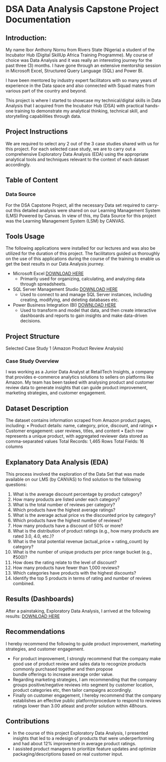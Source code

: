 # DSA Data Analysis Capstone Project Documentation

## Introduction: 
My name Ibor Anthony Nornu from Rivers State (Nigeria) a student of the Incubator Hub (Digital SkillUp Africa Training Programme). My course of choice was Data Analysis and it was really an interesting journey for the past three (3) months. I have gone through an extensive mentorship session in Microsoft Excel, Structured Query Language (SQL) and Power BI.

I have been mentored by industry expert facilitators with so many years of experience in the Data space and also connected with Squad mates from various part of the country and beyond.

This project is where I started to showcase my technical/digital skills in Data Analysis that I acquired from the Incubator Hub (DSA) with practical hands-one training to demonstrate my analytical thinking, technical skill, and storytelling capabilities through data.


## Project Instructions
We are required to select any 2 out of the 3 case studies shared with us for this project. For each selected case study, we are to carry out a comprehensive Exploratory Data Analysis (EDA) using the appropriate analytical tools and techniques relevant to the context of each dataset accordingly.


## Table of Content

### Data Source
For the DSA Capstone Project, all the necessary Data set required to carry-out this detailed analysis were shared on our Learning Management System (LMS) Powered by Canvas.
In view of this, my Data Source for this project was the Learning Management System (LSM) by CANVAS.


## Tools Usage
The following applications were installed for our lectures and was also be utilized for the duration of this project. The facilitators guided us thoroughly on the use of this applications during the course of the training to enable us get the best results in our Data Analysis journey.
- Microsoft Excel [DOWNLOAD HERE](https://www.microsoft.com/en/microsoft-365/excel?market=af#Plans-pricing)
  - Primarily used for organizing, calculating, and analyzing data through spreadsheets.
- SQL Server Management Studio [DOWNLOAD HERE](https://learn.microsoft.com/en-us/ssms/install/install)
  - Used to connect to and manage SQL Server instances, including creating, modifying, and deleting databases etc.
- Power Business Integration (BI) [DOWNLOAD HERE](https://www.microsoft.com/en-us/download/details.aspx?id=58494)
  - Used to transform and model that data, and then create interactive dashboards and reports to gain insights and make data-driven decisions.


## Project Structure
Selected Case Study 1 (Amazon Product Review Analysis)

### Case Study Overview
I was working as a Junior Data Analyst at RetailTech Insights, a company that provides e-commerce analytics solutions to sellers on platforms like Amazon. My team has been tasked with analysing product and customer review data to generate insights that can guide product improvement, marketing strategies, and customer engagement. 


## Dataset Description
The dataset contains information scraped from Amazon product pages, including: 
• Product details: name, category, price, discount, and ratings 
• Customer engagement: user reviews, titles, and content 
• Each row represents a unique product, with aggregated reviewer data stored as comma-separated values 
Total Records: 1,465 Rows
Total Fields: 16 columns


## Explanatory Data Analysis (EDA)
This process involved the exploration of the Data Set that was made available on our LMS (by CANVAS)  to find solution to the following questions: 
1. What is the average discount percentage by product category? 
2. How many products are listed under each category? 
3. What is the total number of reviews per category? 
4. Which products have the highest average ratings? 
5. What is the average actual price vs the discounted price by category? 
6. Which products have the highest number of reviews? 
7. How many products have a discount of 50% or more? 
8. What is the distribution of product ratings (e.g., how many products are rated 3.0, 4.0, etc.)? 
9. What is the total potential revenue (actual_price × rating_count) by category? 
10. What is the number of unique products per price range bucket (e.g., ₹500)? 
11. How does the rating relate to the level of discount? 
12. How many products have fewer than 1,000 reviews? 
13. Which categories have products with the highest discounts? 
14. Identify the top 5 products in terms of rating and number of reviews combined.


## Results (Dashboards)
After a painstaking, Exploratory Data Analysis, I arrived at the following results: [DOWNLOAD HERE](https://limewire.com/d/zzyK8#y5GojZsUWi)




## Recommendations
I hereby recommend the following to guide product improvement, marketing strategies, and customer engagement.

- For product improvement, I strongly recommend that the company make good use of product review and sales data to recognize products commonly purchased together and then propose      
  bundle offerings to increase average order value.
- Regarding marketing strategies, I am recommending that the company groups positive/negative reviews into segment by customer location, product categories etc, then tailor campaigns 
  accordingly.
- Finally on customer engagement, I hereby recommend that the company establishes an effective public platform/procedure to respond to reviews ratings lower than 3.00 atleast and profer    solution within 48hours. 


## Contributions
- In the course of this project Exploratory Data Analysis, I presented insights that led to a redesign of products that were underperforming  and had about 12% improvement in average product ratings.
- I assisted product managers to prioritize feature updates and optimize packaging/descriptions based on real customer input.


